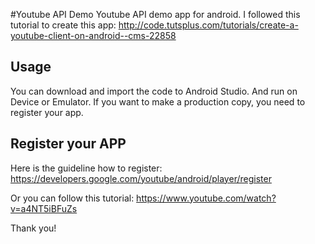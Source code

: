 #Youtube API Demo
Youtube API demo app for android. I followed this tutorial to create this app: http://code.tutsplus.com/tutorials/create-a-youtube-client-on-android--cms-22858 

## Usage 
You can download and import the code to Android Studio. And run on Device or Emulator. If you want to make a production copy, you need to register your app.
## Register your APP
Here is the guideline how to register: https://developers.google.com/youtube/android/player/register

Or you can follow this tutorial: https://www.youtube.com/watch?v=a4NT5iBFuZs 

Thank you!
